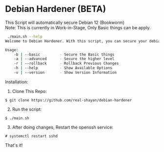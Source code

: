 # Debian Hardener (BETA)

This Script will automatically secure Debian 12 (Bookworm)   
Note: This is currently in Work-in-Stage, Only Basic things can be apply. 

```bash
 ./main.sh --help
Welcome to Debian Hardener. With this script, you can secure your debian destribution.

Usage:
    -b | --basic         - Secure the Basic things
    -a | --advanced      - Secure the higher level
    -r | --rollback      - Rollback Previous Changes
    -h | --help          - Show Available Options
    -v | --version       - Show Version Information
```

Installation:

1. Clone This Repo:

```
$ git clone https://github.com/real-shayan/debian-hardener
```

2. Run the script:

```
$ ./main.sh
```

3. After doing changes, Restart the openssh service: 

```
# systemctl restart sshd
```

That's it!


